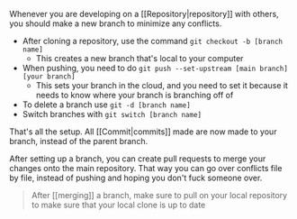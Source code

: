 Whenever you are developing on a [[Repository|repository]] with others, you should make a new branch to minimize any conflicts.

- After cloning a repository, use the command `git checkout -b [branch name]`
	- This creates a new branch that's local to your computer
- When pushing, you need to do `git push --set-upstream [main branch] [your branch]`
	- This sets your branch in the cloud, and you need to set it because it needs to know where your branch is branching off of
- To delete a branch use `git -d [branch name]`
- Switch branches with `git switch [branch name]`

That's all the setup. All [[Commit|commits]] made are now made to your branch, instead of the parent branch.

After setting up a branch, you can create pull requests to merge your changes onto the main repository. That way you can go over conflicts file by file, instead of pushing and hoping you don't fuck someone over.

> After [[merging]] a branch, make sure to pull on your local repository to make sure that your local clone is up to date